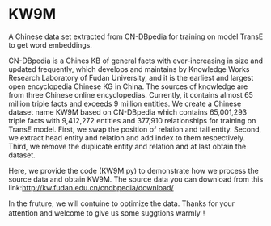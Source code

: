 # KW9M
A Chinese data set extracted from CN-DBpedia for training on model TransE to get word embeddings.

CN-DBpedia is a Chines KB of general facts with ever-increasing in size and updated frequently, which develops and maintains by Knowledge Works Research Laboratory of Fudan University, and it is the earliest and largest open encyclopedia Chinese KG in China. The sources of knowledge are from three Chinese online encyclopedias. Currently, it contains almost 65 million triple facts and exceeds 9 million entities. 
We create a Chinese dataset name KW9M based on CN-DBpedia which contains 65,001,293 triple facts with 9,412,272 entities and 377,910 relationships for training on TransE model. First, we swap the position of relation and tail entity. Second, we extract head entity and relation and add index to them respectively. Third, we remove the duplicate entity and relation and at last obtain the dataset.

Here, we provide the code (KW9M.py) to demonstrate how we process the source data and obtain KW9M. The source data you can download from this link:http://kw.fudan.edu.cn/cndbpedia/download/

In the fruture, we will contuine to optimize the data. 
Thanks for your attention and welcome to give us some suggtions warmly！
